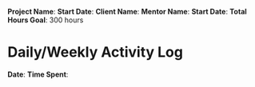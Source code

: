 **Project Name**:
**Start Date**: 
**Client Name**:
**Mentor Name**:
**Start Date**:
**Total Hours Goal**: 300 hours

# Daily/Weekly Activity Log
**Date**:
**Time Spent**:


